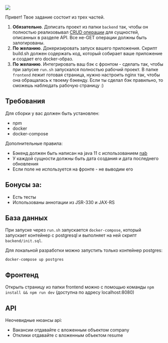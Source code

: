 ![](https://habrastorage.org/webt/i4/vc/ut/i4vcut4xumyn9e51-37njhahkdo.png)

Привет! Твое задание состоит из трех частей.

1. **Обязательно**. Дописать проект из папки `backend` так, чтобы он полностью реализовывал [CRUD операции](https://ru.wikipedia.org/wiki/CRUD) для сущностей, описанных в разделе API. Все не-GET операции должны быть залогированы.
2. **По желанию**. Докеризировать запуск вашего приложения. Скрипт build.sh должен содержать код, который собирает ваше приложение и создает его docker-образ.
3. **По желанию**. Интегрировать ваш бэк с фронтом - сделать так, чтобы при запуске `run.sh` запускался полностью рабочий проект.
В папке `frontend` лежит готовая страница, нужно настроить nginx так, чтобы она обращалась к твоему бэкенду. Если ты сделал бэк правильно, то сможешь наблюдать рабочую страницу :)


## Требования

Для сборки у вас должен быть установлен:
* npm
* docker
* docker-compose

Дополнительные правила:

* Бэкенд должен быть написан на java 11 с использованием [nab](https://github.com/hhru/nuts-and-bolts)
* У каждой сущности должны быть дата создания и дата последнего обновления
* Если поле не используется на фронте - не выводим его

## Бонусы за:
* Есть тесты
* Использованы аннотации из JSR-330 и JAX-RS

## База данных
При запуске через `run.sh` запускается `docker-compose`, 
который запускает контейнер с postgresql и выполняет на ней скрипт `backend/init.sql`. 

Для локальной разработки можно запустить только контейнер postgres:

`docker-compose up postgres`

## Фронтенд
Открыть страницу из папки frontend можно с помощью команды
`npm install && npm run dev`
(доступна по адресу localhost:8080)

## API
Неочевидные нюансы api:
* Вакансии отдавайте с вложенным объектом company
* Отклики отдавайте с вложенным объектом resume
